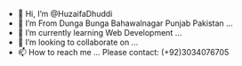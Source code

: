 - 👋 Hi, I’m @HuzaifaDhuddi
- 👀 I’m From Dunga Bunga Bahawalnagar Punjab Pakistan ...
- 🌱 I’m currently learning Web Development ...
- 💞️ I’m looking to collaborate on ...
- 📫 How to reach me ...
Please contact: (+92)3034076705
<!---
HuzaifaDhuddi/HuzaifaDhuddi is a ✨ special ✨ repository because its `README.md` (this file) appears on your GitHub profile.
You can click the Preview link to take a look at your changes.
--->
